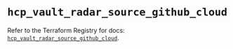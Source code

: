 # `hcp_vault_radar_source_github_cloud`

Refer to the Terraform Registry for docs: [`hcp_vault_radar_source_github_cloud`](https://registry.terraform.io/providers/hashicorp/hcp/0.106.0/docs/resources/vault_radar_source_github_cloud).
